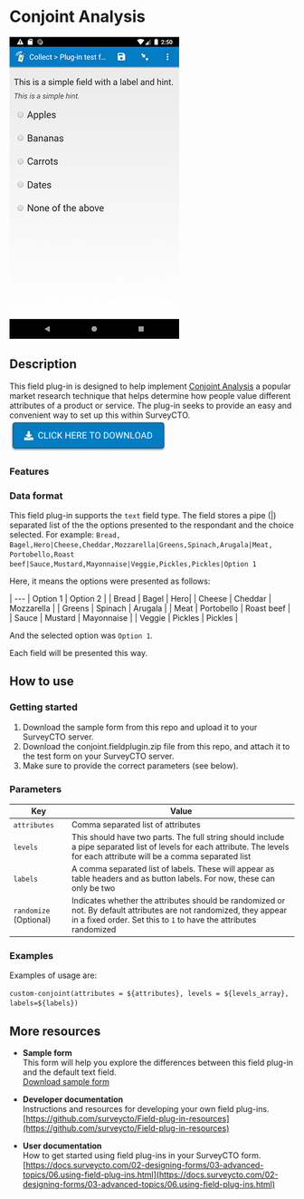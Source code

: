 # Conjoint Analysis

![Default appearance for the 'conjoint' field plug-in](extras/baseline-select_one.jpg)

## Description

This field plug-in is designed to help implement [Conjoint Analysis](https://en.wikipedia.org/wiki/Conjoint_analysis) a popular market research technique that helps determine how people value different attributes of a product or service. The plug-in seeks to provide an easy and convenient way to set up this within SurveyCTO.
[![Download now](extras/download-button.png)](https://github.com/surveycto/baseline-select_one/raw/master/baseline-select_one.fieldplugin.zip)

### Features



### Data format

This field plug-in supports the `text` field type. The field stores a pipe (|) separated list of the the options presented to the respondant and the choice selected. For example: 
`Bread, Bagel,Hero|Cheese,Cheddar,Mozzarella|Greens,Spinach,Arugala|Meat, Portobello,Roast beef|Sauce,Mustard,Mayonnaise|Veggie,Pickles,Pickles|Option 1`

Here, it means the options were presented as follows: 

| --- | Option 1 | Option 2 |
| Bread | Bagel | Hero|
| Cheese | Cheddar | Mozzarella |
| Greens | Spinach | Arugala |
| Meat | Portobello | Roast beef |
| Sauce | Mustard | Mayonnaise |
| Veggie | Pickles | Pickles |

And the selected option was `Option 1`.

Each field will be presented this way.

## How to use

### Getting started

1. Download the sample form from this repo and upload it to your SurveyCTO server.
2. Download the conjoint.fieldplugin.zip file from this repo, and attach it to the test form on your SurveyCTO server.
3. Make sure to provide the correct parameters (see below).

### Parameters

| Key | Value |
| --- | --- |
| `attributes` | Comma separated list of attributes |
| `levels` | This should have two parts. The full string should include a pipe separated list of levels for each attribute. The levels for each attribute will be a comma separated list |
| `labels` | A comma separated list of labels. These will appear as table headers and as button labels. For now, these can only be two |
| `randomize` (Optional) | Indicates whether the attributes should be randomized or not. By default attributes are not randomized, they appear in a fixed order. Set this to `1` to have the attributes randomized |

### Examples

Examples of usage are: 

`custom-conjoint(attributes = ${attributes}, levels = ${levels_array}, labels=${labels})`


## More resources

* **Sample form**  
This form will help you explore the differences between this field plug-in and the default text field.  
[Download sample form](https://github.com/surveycto/baseline-select_one/raw/master/extras/test-form/test-form-package-baseline-select_one.zip)  

* **Developer documentation**  
Instructions and resources for developing your own field plug-ins.  
[https://github.com/surveycto/Field-plug-in-resources](https://github.com/surveycto/Field-plug-in-resources)

* **User documentation**  
How to get started using field plug-ins in your SurveyCTO form.  
[https://docs.surveycto.com/02-designing-forms/03-advanced-topics/06.using-field-plug-ins.html](https://docs.surveycto.com/02-designing-forms/03-advanced-topics/06.using-field-plug-ins.html)
